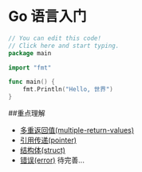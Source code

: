 # Go 语言入门

```go
// You can edit this code!
// Click here and start typing.
package main

import "fmt"

func main() {
	fmt.Println("Hello, 世界")
}
```

##重点理解
* [多重返回值(multiple-return-values)](src/13.multiple-return-values.go) 
* [引用传递(pointer)](src/17.pointers.go)
* [结构体(struct)](src/18.structs.go)
* [错误(error)](src/21.errors.go)
待完善...

